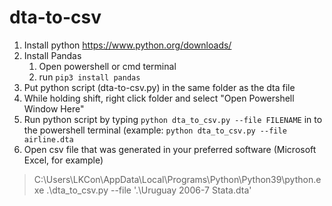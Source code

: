 # dta-to-csv

1. Install python https://www.python.org/downloads/
2. Install Pandas
   1. Open powershell or cmd terminal
   2. run `pip3 install pandas`
3. Put python script (dta-to-csv.py) in the same folder as the dta file
4. While holding shift, right click folder and select "Open Powershell Window Here"
5. Run python script by typing `python dta_to_csv.py --file FILENAME` in to the powershell terminal (example: `python dta_to_csv.py --file airline.dta`
6. Open csv file that was generated in your preferred software (Microsoft Excel, for example)

> C:\Users\LKCon\AppData\Local\Programs\Python\Python39\python.exe .\dta_to_csv.py --file '.\Uruguay 2006-7 Stata.dta'
